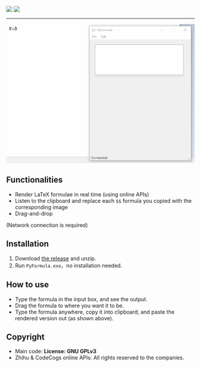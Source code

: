 <a href="https://github.com/panda2134/PyFormula/releases/"><img src="https://img.shields.io/badge/download-latest-brightgreen.svg"/></a>
<img src="https://img.shields.io/github/downloads/panda2134/PyFormula/total.svg"/>

-----

![usage](docs/usage.gif)

## Functionalities

- Render LaTeX formulae in real time (using online APIs)
- Listen to the clipboard and replace each `$$` formula you copied with the corresponding image
- Drag-and-drop

(Network connection is required)

## Installation

1. Download [the release](https://github.com/panda2134/PyFormula/releases/) and unzip.
2. Run `PyFormula.exe`，no installation needed.

## How to use

- Type the formula in the input box, and see the output.
- Drag the formula to where you want it to be.
- Type the formula anywhere, copy it into clipboard, and paste the rendered version out (as shown above).

## Copyright

- Main code: **License: GNU GPLv3**
- Zhihu & CodeCogs online APIs: All rights reserved to the companies.